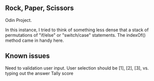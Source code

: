 ## Rock, Paper, Scissors

Odin Project.

In this instance, I tried to think of something less dense that a stack of permutations of "if/else" or "switch/case" statements. The indexOf() method came in handy here.

## Known issues

Need to validation user input.
User selection should be [1], [2], [3], vs. typing out the answer
Tally score
